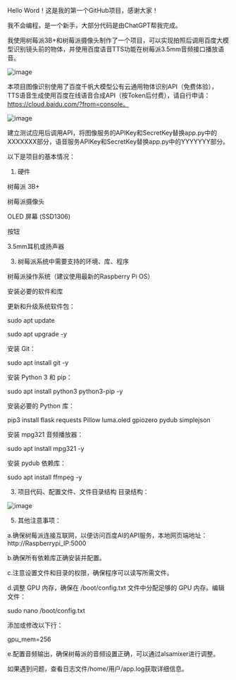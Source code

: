 Hello Word！这是我的第一个GitHub项目，感谢大家！

我不会编程，是一个新手，大部分代码是由ChatGPT帮我完成。

我使用树莓派3B+和树莓派摄像头制作了一个项目，可以实现拍照后调用百度大模型识别镜头前的物体，并使用百度语音TTS功能在树莓派3.5mm音频接口播放语音。

![image](https://github.com/54dashayu/RaspberryPi-Image-Recognition-With-BaiduAI/assets/7693331/5f0ffa2d-5c49-48c6-b826-4aaa8dd845c7)

本项目图像识别使用了百度千帆大模型公有云通用物体识别API（免费体验），TTS语音生成使用百度在线语音合成API（按Token后付费），请自行申请：https://cloud.baidu.com/?from=console。  

![image](https://github.com/54dashayu/RaspberryPi-Image-Recognition-With-BaiduAI/assets/7693331/1025a0d3-4f0e-40bb-9558-0d638e25817c)


建立测试应用后调用API，将图像服务的APIKey和SecretKey替换app.py中的XXXXXXX部分，语音服务APIKey和SecretKey替换app.py中的YYYYYYY部分。


以下是项目的基本情况：

1. 硬件
   
树莓派 3B+

树莓派摄像头

OLED 屏幕 (SSD1306)

按钮

3.5mm耳机或扬声器

3. 树莓派系统中需要支持的环境、库、程序
   
树莓派操作系统（建议使用最新的Raspberry Pi OS）

安装必要的软件和库

更新和升级系统软件包：

sudo apt update

sudo apt upgrade -y

安装 Git：

sudo apt install git -y

安装 Python 3 和 pip：

sudo apt install python3 python3-pip -y

安装必要的 Python 库：

pip3 install flask requests Pillow luma.oled gpiozero pydub simplejson

安装 mpg321 音频播放器：

sudo apt install mpg321 -y

安装 pydub 依赖库：

sudo apt install ffmpeg -y


3. 项目代码、配置文件、文件目录结构
目录结构：

![image](https://github.com/54dashayu/RaspberryPi-Image-Recognition-With-BaiduAI/assets/7693331/9477eeec-863a-4d0b-883c-cf388022f45c)

5. 其他注意事项：
   
a.确保树莓派连接互联网，以便访问百度AI的API服务，本地网页端地址：http://Raspberrypi_IP:5000

b.确保所有依赖库正确安装并配置。

c.注意设置文件和目录的权限，确保程序可以读写所需文件。

 d.调整 GPU 内存，确保在 /boot/config.txt 文件中分配足够的 GPU 内存。编辑文件：
 
sudo nano /boot/config.txt

添加或修改以下行：

gpu_mem=256

e.配置音频输出，确保树莓派的音频设置正确，可以通过alsamixer进行调整。

如果遇到问题，查看日志文件/home/用户/app.log获取详细信息。
